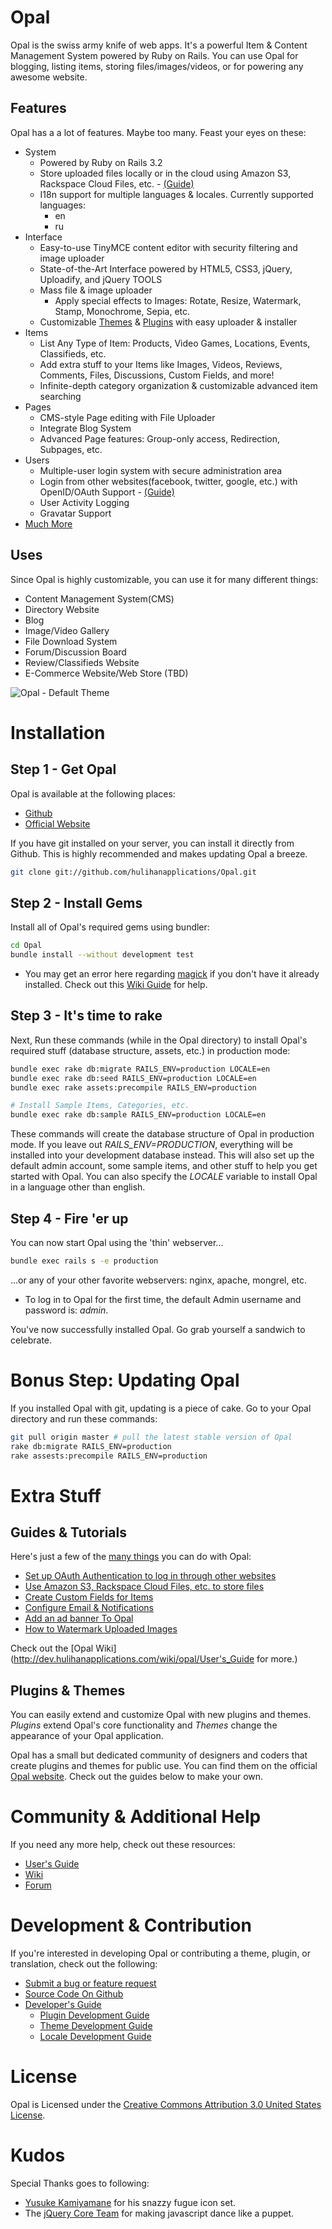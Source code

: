 # Opal
 
Opal is the swiss army knife of web apps. It's a powerful Item & Content Management System powered by Ruby on Rails. You can use Opal for blogging, listing items, storing files/images/videos, or for powering any awesome website. 

## Features 

Opal has a a lot of features. Maybe too many. Feast your eyes on these:

* System
    * Powered by Ruby on Rails 3.2
	* Store uploaded files locally or in the cloud using Amazon S3, Rackspace Cloud Files, etc. - [(Guide)](http://dev.hulihanapplications.com/wiki/opal/Upload)
    * I18n support for multiple languages & locales. Currently supported languages:
        * en
        * ru
* Interface
    * Easy-to-use TinyMCE content editor with security filtering and image uploader
    * State-of-the-Art Interface powered by HTML5, CSS3, jQuery, Uploadify, and jQuery TOOLS   
    * Mass file & image uploader    
        * Apply special effects to Images: Rotate, Resize, Watermark, Stamp, Monochrome, Sepia, etc.
    * Customizable [Themes](http://customize.hulihanapplications.com/Projects/category/6-opal) & [Plugins](http://customize.hulihanapplications.com/Projects/category/11-opal) with easy uploader & installer
* Items
    * List Any Type of Item: Products, Video Games, Locations, Events, Classifieds, etc.
    * Add extra stuff to your Items like Images, Videos, Reviews, Comments, Files, Discussions, Custom Fields, and more!
    * Infinite-depth category organization & customizable advanced item searching    
* Pages
    * CMS-style Page editing with File Uploader
    * Integrate Blog System
    * Advanced Page features: Group-only access, Redirection, Subpages, etc.
* Users
    * Multiple-user login system with secure administration area
    * Login from other websites(facebook, twitter, google, etc.) with OpenID/OAuth Support - [(Guide)](http://dev.hulihanapplications.com/wiki/opal/OAuth)
    * User Activity Logging
    * Gravatar Support    
* [Much More](http://www.hulihanapplications.com/projects/opal)

## Uses

Since Opal is highly customizable, you can use it for many different things:

* Content Management System(CMS)
* Directory Website
* Blog
* Image/Video Gallery 
* File Download System
* Forum/Discussion Board
* Review/Classifieds Website
* E-Commerce Website/Web Store (TBD)

![Opal - Default Theme](https://github.com/hulihanapplications/Opal/raw/master/public/themes/fracture/screenshot.png)

# Installation

## Step 1 - Get Opal

Opal is available at the following places:

* [Github](https://github.com/hulihanapplications/Opal)
* [Official Website](http://www.hulihanapplications.com/projects/opal)

If you have git installed on your server, you can install it directly from Github. This is highly recommended and makes updating Opal a breeze.

```sh
git clone git://github.com/hulihanapplications/Opal.git
```

## Step 2 - Install Gems

Install all of Opal's required gems using bundler:

```sh
cd Opal
bundle install --without development test
```

* You may get an error here regarding [magick](http://dev.hulihanapplications.com/wiki/opal/RMagick) if you don't have it already installed. Check out this [Wiki Guide](http://dev.hulihanapplications.com/wiki/opal/RMagick) for help.

## Step 3 - It's time to rake 

Next, Run these commands (while in the Opal directory) to install Opal's required stuff (database structure, assets, etc.) in production mode: 

```sh
bundle exec rake db:migrate RAILS_ENV=production LOCALE=en
bundle exec rake db:seed RAILS_ENV=production LOCALE=en
bundle exec rake assets:precompile RAILS_ENV=production 

# Install Sample Items, Categories, etc.
bundle exec rake db:sample RAILS_ENV=production LOCALE=en
```

These commands will create the database structure of Opal in production mode. If you leave out *RAILS_ENV=PRODUCTION*, everything will be installed into your development database instead. This will also set up the default admin account, some sample items, and other stuff to help you get started with Opal. You can also specify the *LOCALE* variable to install Opal in a language other than english. 

## Step 4 - Fire 'er up 

You can now start Opal using the 'thin' webserver...

```sh
bundle exec rails s -e production
```

...or any of your other favorite webservers: nginx, apache, mongrel, etc.
 
* To log in to Opal for the first time, the default Admin username and password is: *admin*.

You've now successfully installed Opal. Go grab yourself a sandwich to celebrate. 

# Bonus Step: Updating Opal

If you installed Opal with git, updating is a piece of cake. Go to your Opal directory and run these commands: 

```sh
git pull origin master # pull the latest stable version of Opal
rake db:migrate RAILS_ENV=production
rake assests:precompile RAILS_ENV=production
```

# Extra Stuff 

## Guides & Tutorials

Here's just a few of the [many things](http://dev.hulihanapplications.com/wiki/opal/User%27s_Guide) you can do with Opal:

* [Set up OAuth Authentication to log in through other websites](http://dev.hulihanapplications.com/wiki/opal/OAuth)
* [Use Amazon S3, Rackspace Cloud Files, etc. to store files](http://dev.hulihanapplications.com/wiki/opal/Upload)
* [Create Custom Fields for Items](http://dev.hulihanapplications.com/wiki/opal/Create_Custom_Fields_for_Items)
* [Configure Email & Notifications](http://dev.hulihanapplications.com/wiki/opal/Notifications)
* [Add an ad banner To Opal](http://dev.hulihanapplications.com/wiki/opal/Adding_an_Ad_Banner_To_Opal)
* [How to Watermark Uploaded Images](http://dev.hulihanapplications.com/wiki/opal/Watermarking_Uploaded_Images)

Check out the [Opal Wiki](http://dev.hulihanapplications.com/wiki/opal/User's_Guide for more.)

## Plugins & Themes

You can easily extend and customize Opal with new plugins and themes. *Plugins* extend Opal's core functionality and *Themes* change the appearance of your Opal application. 

Opal has a small but dedicated community of designers and coders that create plugins and themes for public use. You can find them on the official [Opal website](http://hulihanapplications.com/projects/opal#5). Check out the guides below to make your own.
 
# Community & Additional Help

If you need any more help, check out these resources:

* [User's Guide](http://dev.hulihanapplications.com/wiki/opal/User%27s_Guide)
* [Wiki](http://dev.hulihanapplications.com/wiki/opal/)
* [Forum](http://dev.hulihanapplications.com/projects/opal/boards)

# Development & Contribution

If you're interested in developing Opal or contributing a theme, plugin, or translation, check out the following:
* [Submit a bug or feature request](http://dev.hulihanapplications.com/projects/opal/issues)
* [Source Code On Github](https://github.com/hulihanapplications/Opal)
* [Developer's Guide](http://dev.hulihanapplications.com/wiki/opal/Developer%27s_Guide)
    * [Plugin Development Guide](http://dev.hulihanapplications.com/wiki/opal/Plugin_Development)
    * [Theme Development Guide](http://dev.hulihanapplications.com/wiki/opal/Theme_Development)
    * [Locale Development Guide](http://dev.hulihanapplications.com/wiki/opal/Locale_Development)

# License 

Opal is Licensed under the  [Creative Commons Attribution 3.0 United States License](http://creativecommons.org/licenses/by/3.0/us/).

# Kudos

Special Thanks goes to following:

* [Yusuke Kamiyamane](http://p.yusukekamiyamane.com/) for his snazzy fugue icon set.
* The [jQuery Core Team](http://jquery.org/team) for making javascript dance like a puppet.   
